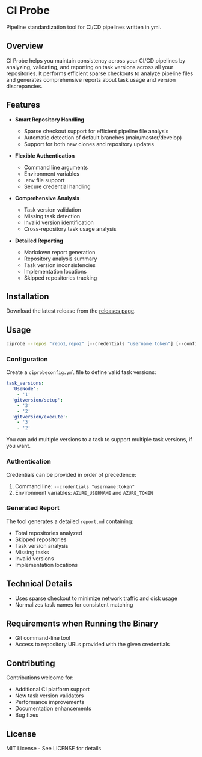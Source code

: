 # CI Probe

Pipeline standardization tool for CI/CD pipelines written in yml.

## Overview

CI Probe helps you maintain consistency across your CI/CD pipelines by analyzing, validating, and reporting on task versions across all your repositories. It performs efficient sparse checkouts to analyze pipeline files and generates comprehensive reports about task usage and version discrepancies.

## Features

- **Smart Repository Handling**
  - Sparse checkout support for efficient pipeline file analysis
  - Automatic detection of default branches (main/master/develop)
  - Support for both new clones and repository updates

- **Flexible Authentication**
  - Command line arguments
  - Environment variables
  - .env file support
  - Secure credential handling

- **Comprehensive Analysis**
  - Task version validation
  - Missing task detection
  - Invalid version identification
  - Cross-repository task usage analysis

- **Detailed Reporting**
  - Markdown report generation
  - Repository analysis summary
  - Task version inconsistencies
  - Implementation locations
  - Skipped repositories tracking

## Installation

Download the latest release from the [releases page](https://github.com/bastionlabs/ciprobe/releases).

## Usage

```bash
ciprobe --repos "repo1,repo2" [--credentials "username:token"] [--config path/to/config.yml] [--verbose]
```

### Configuration

Create a `ciprobeconfig.yml` file to define valid task versions:

```yaml
task_versions:
  'UseNode':
    - '1'
  'gitversion/setup':
    - '3'
    - '2'
  'gitversion/execute':
    - '3'
    - '2'
```

You can add multiple versions to a task to support multiple task versions, if you want.

### Authentication

Credentials can be provided in order of precedence:

1. Command line: `--credentials "username:token"`
2. Environment variables: `AZURE_USERNAME` and `AZURE_TOKEN`

### Generated Report

The tool generates a detailed `report.md` containing:

- Total repositories analyzed
- Skipped repositories
- Task version analysis
- Missing tasks
- Invalid versions
- Implementation locations

## Technical Details

- Uses sparse checkout to minimize network traffic and disk usage
- Normalizes task names for consistent matching

## Requirements when Running the Binary

- Git command-line tool
- Access to repository URLs provided with the given credentials

## Contributing

Contributions welcome for:

- Additional CI platform support
- New task version validators
- Performance improvements
- Documentation enhancements
- Bug fixes

## License

MIT License - See LICENSE for details
